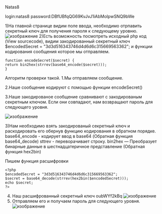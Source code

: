 Natas8

login:natas8
password:DBfUBfqQG69KvJvJ1iAbMoIpwSNQ9bWe

1)На главной странице видим поле ввода, необходимо отрпавить секретный ключ для получения пароля к следующему уровню.
![изображение](https://user-images.githubusercontent.com/54982244/173071700-757ee70d-c453-41c9-9297-bd4f50f8a798.png)
2)Есть возможность посмотреть исходный php код (View sourcecode), видим закодированный секретный ключ $encodedSecret = "3d3d516343746d4d6d6c315669563362";
и функции кодирования сообщения которое мы отправляем.

    function encodeSecret($secret) { 
    return bin2hex(strrev(base64_encode($secret)));
    }

Алгоритм проверки такой.
1.Мы отправляем сообщение.

2.Наше сообщение кодируют с помощью функции encodeSecret()

3.Наше закодированое сообщение сравнивают с закодированым секретным ключом. Если они совпадают, нам возвращают пароль для следующего уровня.

![изображение](https://user-images.githubusercontent.com/54982244/173071997-b9eff529-cf0e-469d-9598-e3930611afb4.png)

3)Нам необходимо взять закодированый секретный ключ и раскодировать его обернув функцию кодирования в обратном порядке.
base64_encode - кодирует ввод в base64 (Обратная функция base64_decode)
sttrev - переворачивает строку.
bin2hex — Преобразует бинарные данные в шестнадцатеричное представление (Обратная функция hex2bin)

Пишем функция расшифровки 

    <?php
    $encodedSecret = "3d3d516343746d4d6d6c315669563362";
    $secret = base64_decode(strrev(hex2bin($encodedSecret)));
    echo $secret;
    ?>
4) Наш расшифрованный секретный ключ oubWYf2kBq
![изображение](https://user-images.githubusercontent.com/54982244/173076383-267c3b96-3134-4849-b556-eab9ec3a477a.png)
5) Отправляем его и получаем пароль для следующего уровня.
![изображение](https://user-images.githubusercontent.com/54982244/173076507-b9d501c0-d1fd-4bb8-ab0f-fd3f109b9375.png)

